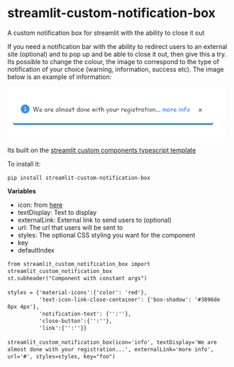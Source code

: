 # streamlit-custom-notification-box
A custom notification box for streamlit with the ability to close it out

If you need a notification bar with the ability to redirect users to an external site (optional) and to pop up and be able to close it out, then give this a try. 
Its possible to change the colour, the image to correspond to the type of notification of your choice (warning, information, success etc). The image below is an example of information:

![custom-notification-box.png](./img/custom-notification-box.png) 

Its built on the [streamlit custom components typescript template](https://github.com/streamlit/component-template)

To install it:
```
pip install streamlit-custom-notification-box
```

**Variables**

- icon: from [here](https://fonts.google.com/icons)
- textDisplay: Text to display
- externalLink: External link to send users to (optional)
- url: The url that users will be sent to
- styles: The optional CSS styling you want for the component
- key
- defaultIndex


```
from streamlit_custom_notification_box import streamlit_custom_notification_box
st.subheader("Component with constant args")

styles = {'material-icons':{'color': 'red'},
          'text-icon-link-close-container': {'box-shadow': '#3896de 0px 4px'},
          'notification-text': {'':''},
          'close-button':{'':''},
          'link':{'':''}}

streamlit_custom_notification_box(icon='info', textDisplay='We are almost done with your registration...', externalLink='more info', url='#', styles=styles, key="foo")
```
